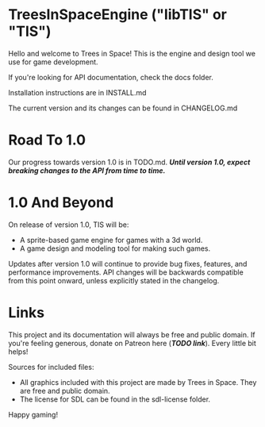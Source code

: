 # TreesInSpaceEngine ("libTIS" or "TIS")

Hello and welcome to Trees in Space!
This is the engine and design tool we use for game development.

If you're looking for API documentation, check the docs folder.

Installation instructions are in INSTALL.md

The current version and its changes can be found in CHANGELOG.md

# Road To 1.0

Our progress towards version 1.0 is in TODO.md. 
***Until version 1.0, expect breaking changes to the API from time to time.***

# 1.0 And Beyond

On release of version 1.0, TIS will be:
- A sprite-based game engine for games with a 3d world.
- A game design and modeling tool for making such games.

Updates after version 1.0 will continue to provide bug fixes, features, and performance improvements. 
API changes will be backwards compatible from this point onward, unless explicitly stated in the changelog.

# Links

This project and its documentation will always be free and public domain.
If you're feeling generous, donate on Patreon here (***TODO link***). Every little bit helps!

Sources for included files:
- All graphics included with this project are made by Trees in Space. They are free and public domain.
- The license for SDL can be found in the sdl-license folder.

Happy gaming!

